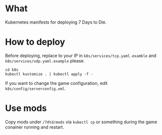 # What

Kubernetes manifests for deploying 7 Days to Die.

# How to deploy

Before deploying, replace <ExternalIP> to your IP in `k8s/services/tcp.yaml.examble` and `k8s/services/udp.yaml.example` please.

```
cd k8s
kubectl kustomize . | kubectl apply -f -
```

If you want to change the game configuration, edit `k8s/config/serverconfig.xml`.

# Use mods

Copy mods under `/7dtd/mods` via `kubectl cp` or something during the game conainer running and restart.
